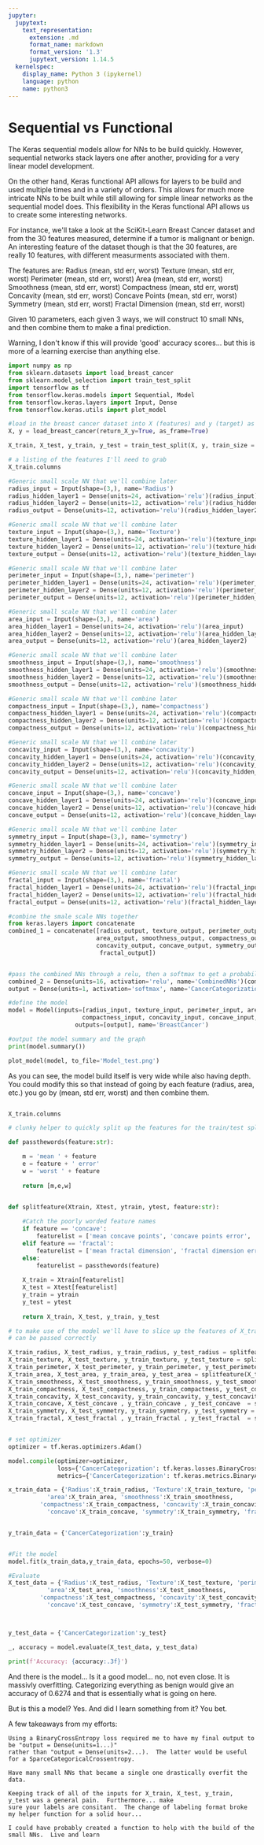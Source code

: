 ```yaml
---
jupyter:
  jupytext:
    text_representation:
      extension: .md
      format_name: markdown
      format_version: '1.3'
      jupytext_version: 1.14.5
  kernelspec:
    display_name: Python 3 (ipykernel)
    language: python
    name: python3
---
```


# Sequential vs Functional


The Keras sequential models allow for NNs to be build quickly.  However, sequential networks stack layers one after another, providing for a very linear model development.

On the other hand, Keras functional API allows for layers to be build and used multiple times and in a variety of orders.  This allows for much more intricate NNs to be built while still allowing for simple linear networks as the sequential model does.  This flexibility in the Keras functional API allows us to create some interesting networks.

For instance, we'll take a look at the SciKit-Learn Breast Cancer dataset and from the 30 features measured, determine if a tumor is malignant or benign.  An interesting feature of the dataset though is that the 30 features, are really 10 features, with different measurments associated with them.

The features are:
Radius (mean, std err, worst)
Texture (mean, std err, worst)
Perimeter (mean, std err, worst)
Area (mean, std err, worst)
Smoothness (mean, std err, worst)
Compactness (mean, std err, worst)
Concavity (mean, std err, worst)
Concave Points (mean, std err, worst)
Symmetry (mean, std err, worst)
Fractal Dimension (mean, std err, worst)

Given 10 parameters, each given 3 ways, we will construct 10 small NNs, and then combine them to make a final prediction.  

Warning, I don't know if this will provide 'good' accuracy scores... but this is more of a learning exercise than anything else.

```python
import numpy as np
from sklearn.datasets import load_breast_cancer
from sklearn.model_selection import train_test_split
import tensorflow as tf
from tensorflow.keras.models import Sequential, Model
from tensorflow.keras.layers import Input, Dense
from tensorflow.keras.utils import plot_model
```

```python
#load in the breast cancer dataset into X (features) and y (target) as a Pandas DataFrame
X, y = load_breast_cancer(return_X_y=True, as_frame=True)

X_train, X_test, y_train, y_test = train_test_split(X, y, train_size = 0.7, random_state=570)
```

```python
# a listing of the features I'll need to grab
X_train.columns
```

```python
#Generic small scale NN that we'll combine later
radius_input = Input(shape=(3,), name='Radius')
radius_hidden_layer1 = Dense(units=24, activation='relu')(radius_input)
radius_hidden_layer2 = Dense(units=12, activation='relu')(radius_hidden_layer1)
radius_output = Dense(units=12, activation='relu')(radius_hidden_layer2)

#Generic small scale NN that we'll combine later
texture_input = Input(shape=(3,), name='Texture')
texture_hidden_layer1 = Dense(units=24, activation='relu')(texture_input)
texture_hidden_layer2 = Dense(units=12, activation='relu')(texture_hidden_layer1)
texture_output = Dense(units=12, activation='relu')(texture_hidden_layer2)

#Generic small scale NN that we'll combine later
perimeter_input = Input(shape=(3,), name='perimeter')
perimeter_hidden_layer1 = Dense(units=24, activation='relu')(perimeter_input)
perimeter_hidden_layer2 = Dense(units=12, activation='relu')(perimeter_hidden_layer1)
perimeter_output = Dense(units=12, activation='relu')(perimeter_hidden_layer2)

#Generic small scale NN that we'll combine later
area_input = Input(shape=(3,), name='area')
area_hidden_layer1 = Dense(units=24, activation='relu')(area_input)
area_hidden_layer2 = Dense(units=12, activation='relu')(area_hidden_layer1)
area_output = Dense(units=12, activation='relu')(area_hidden_layer2)

#Generic small scale NN that we'll combine later
smoothness_input = Input(shape=(3,), name='smoothness')
smoothness_hidden_layer1 = Dense(units=24, activation='relu')(smoothness_input)
smoothness_hidden_layer2 = Dense(units=12, activation='relu')(smoothness_hidden_layer1)
smoothness_output = Dense(units=12, activation='relu')(smoothness_hidden_layer2)

#Generic small scale NN that we'll combine later
compactness_input = Input(shape=(3,), name='compactness')
compactness_hidden_layer1 = Dense(units=24, activation='relu')(compactness_input)
compactness_hidden_layer2 = Dense(units=12, activation='relu')(compactness_hidden_layer1)
compactness_output = Dense(units=12, activation='relu')(compactness_hidden_layer2)

#Generic small scale NN that we'll combine later
concavity_input = Input(shape=(3,), name='concavity')
concavity_hidden_layer1 = Dense(units=24, activation='relu')(concavity_input)
concavity_hidden_layer2 = Dense(units=12, activation='relu')(concavity_hidden_layer1)
concavity_output = Dense(units=12, activation='relu')(concavity_hidden_layer2)

#Generic small scale NN that we'll combine later
concave_input = Input(shape=(3,), name='concave')
concave_hidden_layer1 = Dense(units=24, activation='relu')(concave_input)
concave_hidden_layer2 = Dense(units=12, activation='relu')(concave_hidden_layer1)
concave_output = Dense(units=12, activation='relu')(concave_hidden_layer2)

#Generic small scale NN that we'll combine later
symmetry_input = Input(shape=(3,), name='symmetry')
symmetry_hidden_layer1 = Dense(units=24, activation='relu')(symmetry_input)
symmetry_hidden_layer2 = Dense(units=12, activation='relu')(symmetry_hidden_layer1)
symmetry_output = Dense(units=12, activation='relu')(symmetry_hidden_layer2)

#Generic small scale NN that we'll combine later
fractal_input = Input(shape=(3,), name='fractal')
fractal_hidden_layer1 = Dense(units=24, activation='relu')(fractal_input)
fractal_hidden_layer2 = Dense(units=12, activation='relu')(fractal_hidden_layer1)
fractal_output = Dense(units=12, activation='relu')(fractal_hidden_layer2)


```

```python
#combine the smale scale NNs together
from keras.layers import concatenate
combined_1 = concatenate([radius_output, texture_output, perimeter_output,
                         area_output, smoothness_output, compactness_output,
                         concavity_output, concave_output, symmetry_output, 
                          fractal_output])


#pass the combined NNs through a relu, then a softmax to get a probability
combined_2 = Dense(units=16, activation='relu', name='CombinedNNs')(combined_1)
output = Dense(units=1, activation='softmax', name='CancerCategorization')(combined_2)


```

```python
#define the model
model = Model(inputs=[radius_input, texture_input, perimeter_input, area_input, smoothness_input,
                     compactness_input, concavity_input, concave_input, symmetry_input, fractal_input],
                   outputs=[output], name='BreastCancer')
```

```python
#output the model summary and the graph
print(model.summary())

plot_model(model, to_file='Model_test.png')
```

As you can see, the model build itself is very wide while also having depth.  You could modify this so that instead of going by each feature (radius, area, etc.) you go by (mean, std err, worst) and then combine them.

```python


```

```python
X_train.columns
```

```python
# clunky helper to quickly split up the features for the train/test split

def passthewords(feature:str):

    m = 'mean ' + feature
    e = feature + ' error'
    w = 'worst ' + feature
    
    return [m,e,w]


def splitfeature(Xtrain, Xtest, ytrain, ytest, feature:str):
    
    #Catch the poorly worded feature names
    if feature == 'concave':
        featurelist = ['mean concave points', 'concave points error', 'worst concave points']
    elif feature == 'fractal':
        featurelist = ['mean fractal dimension', 'fractal dimension error', 'worst fractal dimension']       
    else:
        featurelist = passthewords(feature)
        
    X_train = Xtrain[featurelist]
    X_test = Xtest[featurelist]
    y_train = ytrain
    y_test = ytest
    
    return X_train, X_test, y_train, y_test
```

```python
# to make use of the model we'll have to slice up the features of X_train/test and y_train/test so they
# can be passed correctly

X_train_radius, X_test_radius, y_train_radius, y_test_radius = splitfeature(X_train, X_test, y_train, y_test, 'radius')
X_train_texture, X_test_texture, y_train_texture, y_test_texture = splitfeature(X_train, X_test, y_train, y_test, 'texture')
X_train_perimeter, X_test_perimeter, y_train_perimeter, y_test_perimeter = splitfeature(X_train, X_test, y_train, y_test, 'perimeter')
X_train_area, X_test_area, y_train_area, y_test_area = splitfeature(X_train, X_test, y_train, y_test, 'area')
X_train_smoothness, X_test_smoothness, y_train_smoothness, y_test_smoothness = splitfeature(X_train, X_test, y_train, y_test, 'smoothness')
X_train_compactness, X_test_compactness, y_train_compactness, y_test_compactness = splitfeature(X_train, X_test, y_train, y_test, 'compactness')
X_train_concavity, X_test_concavity, y_train_concavity, y_test_concavity = splitfeature(X_train, X_test, y_train, y_test, 'concavity')
X_train_concave, X_test_concave , y_train_concave , y_test_concave  = splitfeature(X_train, X_test, y_train, y_test, 'concave')
X_train_symmetry, X_test_symmetry, y_train_symmetry, y_test_symmetry = splitfeature(X_train, X_test, y_train, y_test, 'symmetry')
X_train_fractal, X_test_fractal , y_train_fractal , y_test_fractal  = splitfeature(X_train, X_test, y_train, y_test, 'fractal')



```

```python
# set optimizer
optimizer = tf.keras.optimizers.Adam()

model.compile(optimizer=optimizer,
              loss={'CancerCategorization': tf.keras.losses.BinaryCrossentropy(from_logits=False)},
              metrics={'CancerCategorization': tf.keras.metrics.BinaryAccuracy()})

x_train_data = {'Radius':X_train_radius, 'Texture':X_train_texture, 'perimeter':X_train_perimeter, 
           'area':X_train_area, 'smoothness':X_train_smoothness, 
         'compactness':X_train_compactness, 'concavity':X_train_concavity, 
           'concave':X_train_concave, 'symmetry':X_train_symmetry, 'fractal':X_train_fractal}


y_train_data = {'CancerCategorization':y_train}



```

```python
#Fit the model
model.fit(x_train_data,y_train_data, epochs=50, verbose=0)
```

```python
#Evaluate
X_test_data = {'Radius':X_test_radius, 'Texture':X_test_texture, 'perimeter':X_test_perimeter, 
           'area':X_test_area, 'smoothness':X_test_smoothness, 
         'compactness':X_test_compactness, 'concavity':X_test_concavity, 
           'concave':X_test_concave, 'symmetry':X_test_symmetry, 'fractal':X_test_fractal}



y_test_data = {'CancerCategorization':y_test}

_, accuracy = model.evaluate(X_test_data, y_test_data)

print(f'Accuracy: {accuracy:.3f}')
```

And there is the model... Is it a good model... no, not even close.  It is massivly overfitting.  Categorizing everything as benign would give an accuracy of 0.6274 and that is essentially what is going on here.

But is this a model?  Yes.  And did I learn something from it?  You bet.

A few takeaways from my efforts:

    Using a BinaryCrossEntropy loss required me to have my final output to be "output = Dense(units=1...)"
    rather than "output = Dense(units=2...).  The latter would be useful for a SparceCategoricalCrossentropy.
    
    Have many small NNs that became a single one drastically overfit the data.
    
    Keeping track of all of the inputs for X_train, X_test, y_train, y_test was a general pain.  Furthermore... make 
    sure your labels are consitant.  The change of labeling format broke my helper function for a solid hour...
    
    I could have probably created a function to help with the build of the small NNs.  Live and learn
    



```python

```
